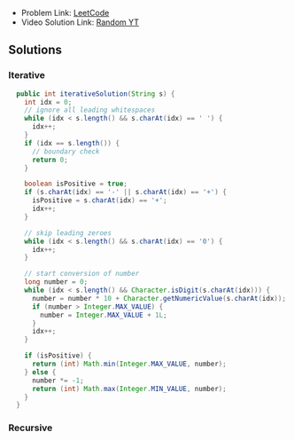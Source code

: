 - Problem Link: [LeetCode](https://leetcode.com/problems/string-to-integer-atoi/)
- Video Solution Link: [Random YT](https://www.youtube.com/watch?v=hlxfbrgNgLg)
## Solutions
### Iterative
```java
  public int iterativeSolution(String s) {
    int idx = 0;
    // ignore all leading whitespaces
    while (idx < s.length() && s.charAt(idx) == ' ') {
      idx++;
    }
    if (idx == s.length()) {
      // boundary check
      return 0;
    }

    boolean isPositive = true;
    if (s.charAt(idx) == '-' || s.charAt(idx) == '+') {
      isPositive = s.charAt(idx) == '+';
      idx++;
    }

    // skip leading zeroes
    while (idx < s.length() && s.charAt(idx) == '0') {
      idx++;
    }

    // start conversion of number
    long number = 0;
    while (idx < s.length() && Character.isDigit(s.charAt(idx))) {
      number = number * 10 + Character.getNumericValue(s.charAt(idx));
      if (number > Integer.MAX_VALUE) {
        number = Integer.MAX_VALUE + 1L;
      }
      idx++;
    }

    if (isPositive) {
      return (int) Math.min(Integer.MAX_VALUE, number);
    } else {
      number *= -1;
      return (int) Math.max(Integer.MIN_VALUE, number);
    }
  }
```
### Recursive

